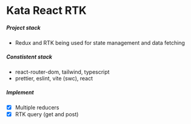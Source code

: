 # Kata React RTK

##### Project stack

-   Redux and RTK being used for state management and data fetching

##### Constistent stack

-   react-router-dom, tailwind, typescript
-   prettier, eslint, vite (swc), react

##### Implement

-   [x] Multiple reducers
-   [x] RTK query (get and post)
